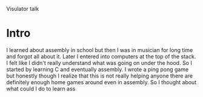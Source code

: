 Visulator talk

# Intro

I learned about assembly in school but then I was in musician for long time and forgot all about it. Later I entered into computers at the top of the stack. I felt like I didn't really understand what was going on under the hood. So I started by learning C and eventually assembly.
I wrote a ping pong game but honestly though I realize that this is not really helping anyone there are definitely enough home games around even in assembly. So I thought about what could I do to learn ass